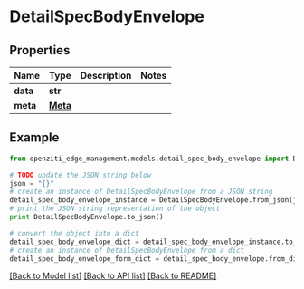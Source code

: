 # DetailSpecBodyEnvelope


## Properties
Name | Type | Description | Notes
------------ | ------------- | ------------- | -------------
**data** | **str** |  | 
**meta** | [**Meta**](Meta.md) |  | 

## Example

```python
from openziti_edge_management.models.detail_spec_body_envelope import DetailSpecBodyEnvelope

# TODO update the JSON string below
json = "{}"
# create an instance of DetailSpecBodyEnvelope from a JSON string
detail_spec_body_envelope_instance = DetailSpecBodyEnvelope.from_json(json)
# print the JSON string representation of the object
print DetailSpecBodyEnvelope.to_json()

# convert the object into a dict
detail_spec_body_envelope_dict = detail_spec_body_envelope_instance.to_dict()
# create an instance of DetailSpecBodyEnvelope from a dict
detail_spec_body_envelope_form_dict = detail_spec_body_envelope.from_dict(detail_spec_body_envelope_dict)
```
[[Back to Model list]](../README.md#documentation-for-models) [[Back to API list]](../README.md#documentation-for-api-endpoints) [[Back to README]](../README.md)


